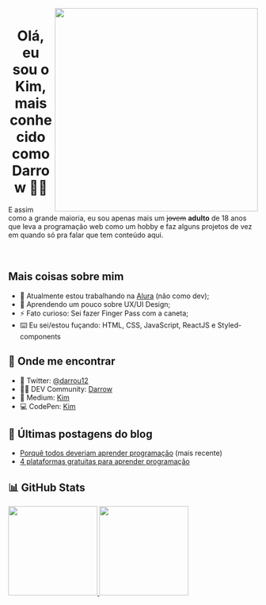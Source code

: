 <img align="right" src="https://github.com/darrow12/darrow12/blob/main/images/undraw_programming_2svr.svg" width="410"/>

<h1 align="center">Olá, eu sou o Kim, mais conhecido como Darrow 👋😎</h1>
E assim como a grande maioria, eu sou apenas mais um <strike>jovem</strike> <b>adulto</b> de 18 anos que leva a programação web como um hobby e faz alguns projetos de vez em quando só pra falar que tem conteúdo aqui.

<br />
<br />
<br />

##  Mais coisas sobre mim

- 🔭 Atualmente estou trabalhando na <a href="https://www.alura.com.br" target="_blank">Alura</a> (não como dev);
- 🌱 Aprendendo um pouco sobre UX/UI Design;
- ⚡ Fato curioso: Sei fazer Finger Pass com a caneta;
- ⌨️ Eu sei/estou fuçando: HTML, CSS, JavaScript, ReactJS e Styled-components

## 🔎 Onde me encontrar

- 🐤 Twitter: <a href="https://twitter.com/darrou12">@darrou12</a>
- 👨‍💻 DEV Community: <a href="https://dev.to/darrow">Darrow</a>
- 📄 Medium: <a href="https://medium.com/@darrow12">Kim</a>
- 💻 CodePen: <a href="https://codepen.io/darrow12">Kim</a>

## 📕 Últimas postagens do blog
- <a href="https://medium.com/@darrow12/porqu%C3%AA-todos-deveriam-aprender-programa%C3%A7%C3%A3o-1880143b3c5">Porquê todos deveriam aprender programação</a> (mais recente)
- <a href="https://medium.com/@darrow12/4-plataformas-gratuitas-para-aprender-programa%C3%A7%C3%A3o-f49b61642a80">4 plataformas gratuitas para aprender programação</a>

## 📊 GitHub Stats
<a href="https://github.com/darrow12">
  <img height="180em" src="https://github-readme-stats-eight-theta.vercel.app/api?username=darrow12&show_icons=true&theme=dracula&include_all_commits=true&count_private=true"/>
  <img height="180em" src="https://github-readme-stats-eight-theta.vercel.app/api/top-langs/?username=darrow12&layout=compact&langs_count=8&theme=dracula"/>
</a>
